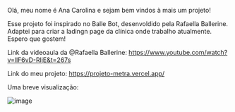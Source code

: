 Olá, meu nome é Ana Carolina e sejam bem vindos à mais um projeto!


Esse projeto foi inspirado no Balle Bot, desenvoldido pela Rafaella Ballerine.
Adaptei para criar a ladingn page da clínica onde trabalho atualmente. 
Espero que gostem!

Link da videoaula da @Rafaella Ballerine: https://www.youtube.com/watch?v=llF6vD-RljE&t=267s

Link do meu projeto: https://projeto-metra.vercel.app/

Uma breve visualização:


![image](https://user-images.githubusercontent.com/88117508/155886798-e3547274-d9f7-429d-91d1-84df9f981fcd.png)

